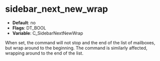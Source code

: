 # sidebar_next_new_wrap

- **Default**: no
- **Flags**: DT_BOOL
- **Variable**: C_SidebarNextNewWrap

When set, the <sidebar-next-new> command will not stop and the end of
the list of mailboxes, but wrap around to the beginning. The
<sidebar-prev-new> command is similarly affected, wrapping around to
the end of the list.
